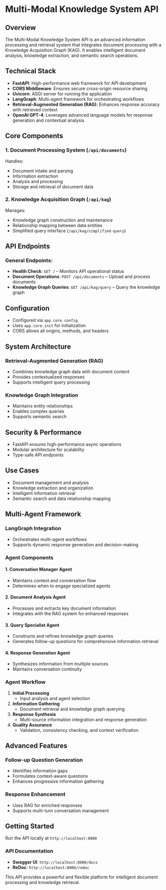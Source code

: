 # Multi-Modal Knowledge System API

## Overview
The Multi-Modal Knowledge System API is an advanced information processing and retrieval system that integrates document processing with a Knowledge Acquisition Graph (KAG). It enables intelligent document analysis, knowledge extraction, and semantic search operations.

## Technical Stack
- **FastAPI**: High-performance web framework for API development
- **CORS Middleware**: Ensures secure cross-origin resource sharing
- **Uvicorn**: ASGI server for running the application
- **LangGraph**: Multi-agent framework for orchestrating workflows
- **Retrieval-Augmented Generation (RAG)**: Enhances response accuracy with retrieved context
- **OpenAI GPT-4**: Leverages advanced language models for response generation and contextual analysis

## Core Components

### 1. Document Processing System (`/api/documents`)
Handles:
- Document intake and parsing
- Information extraction
- Analysis and processing
- Storage and retrieval of document data

### 2. Knowledge Acquisition Graph (`/api/kag`)
Manages:
- Knowledge graph construction and maintenance
- Relationship mapping between data entities
- Simplified query interface (`/api/kag/simplified-query`)

## API Endpoints

### General Endpoints:
- **Health Check**: `GET /` – Monitors API operational status
- **Document Operations**: `POST /api/documents` – Upload and process documents
- **Knowledge Graph Queries**: `GET /api/kag/query` – Query the knowledge graph

## Configuration
- Configured via `app.core.config`
- Uses `app.core.init` for initialization
- CORS allows all origins, methods, and headers

## System Architecture

### Retrieval-Augmented Generation (RAG)
- Combines knowledge graph data with document content
- Provides contextualized responses
- Supports intelligent query processing

### Knowledge Graph Integration
- Maintains entity relationships
- Enables complex queries
- Supports semantic search

## Security & Performance
- FastAPI ensures high-performance async operations
- Modular architecture for scalability
- Type-safe API endpoints

## Use Cases
- Document management and analysis
- Knowledge extraction and organization
- Intelligent information retrieval
- Semantic search and data relationship mapping

## Multi-Agent Framework

### LangGraph Integration
- Orchestrates multi-agent workflows
- Supports dynamic response generation and decision-making

### Agent Components
#### 1. **Conversation Manager Agent**
- Maintains context and conversation flow
- Determines when to engage specialized agents

#### 2. **Document Analysis Agent**
- Processes and extracts key document information
- Integrates with the RAG system for enhanced responses

#### 3. **Query Specialist Agent**
- Constructs and refines knowledge graph queries
- Generates follow-up questions for comprehensive information retrieval

#### 4. **Response Generation Agent**
- Synthesizes information from multiple sources
- Maintains conversation continuity

### Agent Workflow
1. **Initial Processing**
   - Input analysis and agent selection
2. **Information Gathering**
   - Document retrieval and knowledge graph querying
3. **Response Synthesis**
   - Multi-source information integration and response generation
4. **Quality Assurance**
   - Validation, consistency checking, and context verification

## Advanced Features
### Follow-up Question Generation
- Identifies information gaps
- Formulates context-aware questions
- Enhances progressive information gathering

### Response Enhancement
- Uses RAG for enriched responses
- Supports multi-turn conversation management

## Getting Started
Run the API locally at `http://localhost:8000`

### API Documentation
- **Swagger UI**: `http://localhost:8000/docs`
- **ReDoc**: `http://localhost:8000/redoc`

This API provides a powerful and flexible platform for intelligent document processing and knowledge retrieval.

